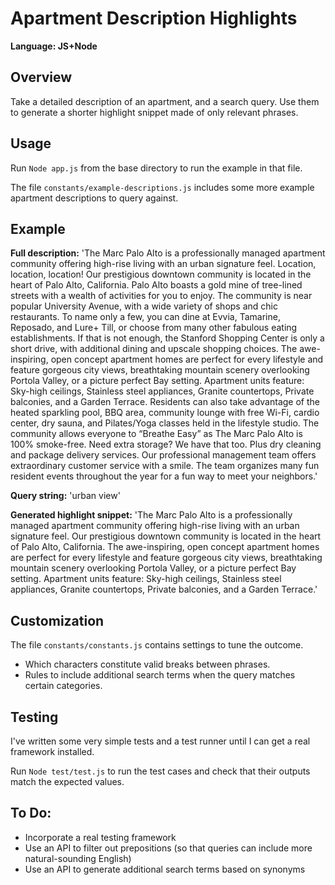 # Apartment Description Highlights
<strong>Language: JS+Node</strong>

## Overview

Take a detailed description of an apartment, and a search query. Use them to generate a shorter highlight snippet made of only relevant phrases. 

## Usage

Run `Node app.js` from the base directory to run the example in that file. 

The file `constants/example-descriptions.js` includes some more example apartment descriptions to query against. 

## Example

**Full description:** 'The Marc Palo Alto is a professionally managed apartment community offering high-rise living with an urban signature feel. Location, location, location! Our prestigious downtown community is located in the heart of Palo Alto, California. Palo Alto boasts a gold mine of tree-lined streets with a wealth of activities for you to enjoy. The community is near popular University Avenue, with a wide variety of shops and chic restaurants. To name only a few, you can dine at Evvia, Tamarine, Reposado, and Lure+ Till, or choose from many other fabulous eating establishments. If that is not enough, the Stanford Shopping Center is only a short drive, with additional dining and upscale shopping choices. The awe-inspiring, open concept apartment homes are perfect for every lifestyle and feature gorgeous city views, breathtaking mountain scenery overlooking Portola Valley, or a picture perfect Bay setting. Apartment units feature: Sky-high ceilings, Stainless steel appliances, Granite countertops, Private balconies, and a Garden Terrace. Residents can also take advantage of the heated sparkling pool, BBQ area, community lounge with free Wi-Fi, cardio center, dry sauna, and Pilates/Yoga classes held in the lifestyle studio. The community allows everyone to “Breathe Easy” as The Marc Palo Alto is 100% smoke-free. Need extra storage? We have that too. Plus dry cleaning and package delivery services. Our professional management team offers extraordinary customer service with a smile. The team organizes many fun resident events throughout the year for a fun way to meet your neighbors.'

**Query string:** 'urban view'

**Generated highlight snippet:** 'The Marc Palo Alto is a professionally managed apartment community offering high-rise living with an urban signature feel. Our prestigious downtown community is located in the heart of Palo Alto, California. The awe-inspiring, open concept apartment homes are perfect for every lifestyle and feature gorgeous city views, breathtaking mountain scenery overlooking Portola Valley, or a picture perfect Bay setting. Apartment units feature: Sky-high ceilings, Stainless steel appliances, Granite countertops, Private balconies, and a Garden Terrace.' 

## Customization

The file `constants/constants.js` contains settings to tune the outcome. 
 * Which characters constitute valid breaks between phrases. 
 * Rules to include additional search terms when the query matches certain categories. 

## Testing

I've written some very simple tests and a test runner until I can get a real framework installed. 

Run `Node test/test.js` to run the test cases and check that their outputs match the expected values. 

## To Do:

* Incorporate a real testing framework
* Use an API to filter out prepositions (so that queries can include more natural-sounding English)
* Use an API to generate additional search terms based on synonyms
